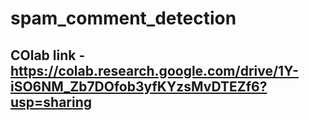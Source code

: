 # spam_comment_detection

## COlab link - https://colab.research.google.com/drive/1Y-iSO6NM_Zb7DOfob3yfKYzsMvDTEZf6?usp=sharing
